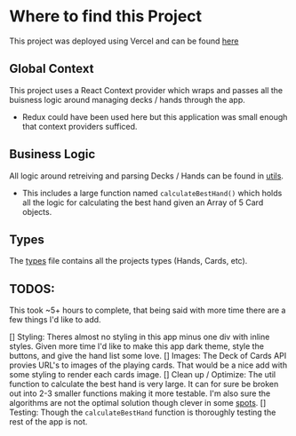 # Where to find this Project

This project was deployed using Vercel and can be found [here](https://deck-of-cards-chapmanm3.vercel.app)

## Global Context

This project uses a React Context provider which wraps and passes all the buisness logic around managing decks / hands through the app.
- Redux could have been used here but this application was small enough that context providers sufficed.

## Business Logic

All logic around retreiving and parsing Decks / Hands can be found in [utils](src/utils/utils.ts).
 - This includes a large function named `calculateBestHand()` which holds all the logic for calculating the best hand given an Array of 5 Card objects.

## Types

The [types](src/types/index.ts) file contains all the projects types (Hands, Cards, etc).

## TODOS:

This took ~5+ hours to complete, that being said with more time there are a few things I'd like to add.

[] Styling: Theres almost no styling in this app minus one div with inline styles. Given more time I'd like to make this app dark theme, style the buttons, and give the hand list some love.
[] Images: The Deck of Cards API provies URL's to images of the playing cards. That would be a nice add with some styling to render each cards image.
[] Clean up / Optimize: The util function to calculate the best hand is very large. It can for sure be broken out into 2-3 smaller functions making it more testable. I'm also sure the algorithms are not the optimal solution though clever in some [spots](https://github.com/chapmanm3/deck-of-cards/blob/c9b00a4366a2a9dd6cc4a3c87e36faeeadc5d209/src/utils/utils.ts#L127).
[] Testing: Though the `calculateBestHand` function is thoroughly testing the rest of the app is not.
